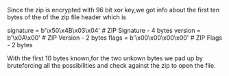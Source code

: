 Since the zip is encrypted with 96 bit xor key,we got info about the first ten bytes of the of the zip file header which is 

signature = b'\x50\x4B\x03\x04'      # ZIP Signature - 4 bytes
version = b'\x0A\x00'                # ZIP Version - 2 bytes 
flags = b'\x00\x00\x00\x00'                  # ZIP Flags - 2 bytes 
 
With the first 10 bytes known,for the two unkown bytes we pad up by bruteforcing all the possibilities and check against the zip to open the file.
